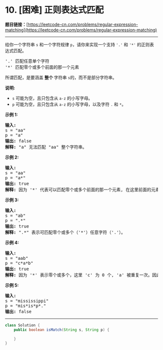 # 10. [困难] 正则表达式匹配

**题目链接：**[https://leetcode-cn.com/problems/regular-expression-matching](https://leetcode-cn.com/problems/regular-expression-matching)

---

<div class="content__1Y2H">
 <div class="notranslate">
  <p>给你一个字符串&nbsp;<code>s</code>&nbsp;和一个字符规律&nbsp;<code>p</code>，请你来实现一个支持 <code>'.'</code>&nbsp;和&nbsp;<code>'*'</code>&nbsp;的正则表达式匹配。</p> 
  <pre class="language-text">'.' 匹配任意单个字符
'*' 匹配零个或多个前面的那一个元素
</pre> 
  <p>所谓匹配，是要涵盖&nbsp;<strong>整个&nbsp;</strong>字符串&nbsp;<code>s</code>的，而不是部分字符串。</p> 
  <p><strong>说明:</strong></p> 
  <ul> 
   <li><code>s</code>&nbsp;可能为空，且只包含从&nbsp;<code>a-z</code>&nbsp;的小写字母。</li> 
   <li><code>p</code>&nbsp;可能为空，且只包含从&nbsp;<code>a-z</code>&nbsp;的小写字母，以及字符&nbsp;<code>.</code>&nbsp;和&nbsp;<code>*</code>。</li> 
  </ul> 
  <p><strong>示例 1:</strong></p> 
  <pre class="language-text"><strong>输入:</strong>
s = "aa"
p = "a"
<strong>输出:</strong> false
<strong>解释:</strong> "a" 无法匹配 "aa" 整个字符串。
</pre> 
  <p><strong>示例 2:</strong></p> 
  <pre class="language-text"><strong>输入:</strong>
s = "aa"
p = "a*"
<strong>输出:</strong> true
<strong>解释:</strong>&nbsp;因为 '*' 代表可以匹配零个或多个前面的那一个元素, 在这里前面的元素就是 'a'。因此，字符串 "aa" 可被视为 'a' 重复了一次。
</pre> 
  <p><strong>示例&nbsp;3:</strong></p> 
  <pre class="language-text"><strong>输入:</strong>
s = "ab"
p = ".*"
<strong>输出:</strong> true
<strong>解释:</strong>&nbsp;".*" 表示可匹配零个或多个（'*'）任意字符（'.'）。
</pre> 
  <p><strong>示例 4:</strong></p> 
  <pre class="language-text"><strong>输入:</strong>
s = "aab"
p = "c*a*b"
<strong>输出:</strong> true
<strong>解释:</strong>&nbsp;因为 '*' 表示零个或多个，这里 'c' 为 0 个, 'a' 被重复一次。因此可以匹配字符串 "aab"。
</pre> 
  <p><strong>示例 5:</strong></p> 
  <pre class="language-text"><strong>输入:</strong>
s = "mississippi"
p = "mis*is*p*."
<strong>输出:</strong> false</pre> 
 </div>
</div>

---

```java
class Solution {
    public boolean isMatch(String s, String p) {
        
    }
}
```